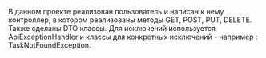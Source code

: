В данном проекте реализован пользователь и написан к нему контроллер, в котором реализованы методы GET, POST, PUT, DELETE. Также сделаны DTO классы.
Для исключений используется ApiExceptionHandler и классы для конкретных исключений - например : TaskNotFoundException.
